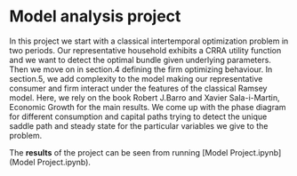 # Model analysis project

In this project we start with a classical intertemporal optimization problem in two periods. Our representative household exhibits a CRRA utility function and we want to detect the optimal bundle given underlying parameters. Then we move on in section.4 defining the firm optimizing behaviour. In section.5, we add complexity to the model making our representative consumer and firm interact under the features of the classical Ramsey model. Here, we rely on the book Robert J.Barro and Xavier Sala-i-Martin, Economic Growth for the main results. We come up with the phase diagram for different consumption and capital paths trying to detect the unique saddle path and steady state for the particular variables we give to the problem. 

The **results** of the project can be seen from running [Model Project.ipynb](Model Project.ipynb).
